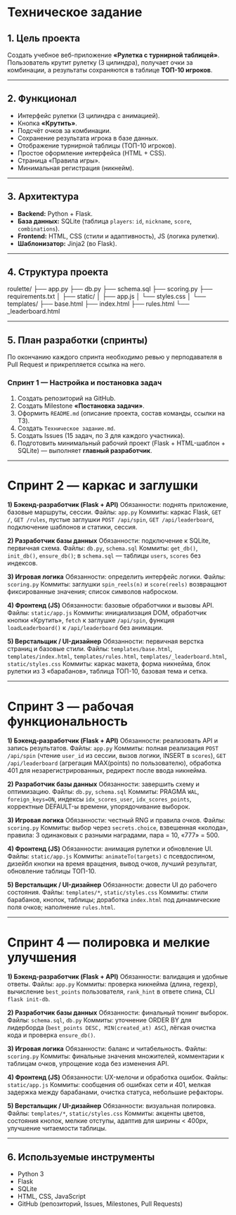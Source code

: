 # Техническое задание

## 1. Цель проекта
Создать учебное веб-приложение **«Рулетка с турнирной таблицей»**.  
Пользователь крутит рулетку (3 цилиндра), получает очки за комбинации, а результаты сохраняются в таблице **ТОП-10 игроков**.

---

## 2. Функционал
- Интерфейс рулетки (3 цилиндра с анимацией).  
- Кнопка **«Крутить»**.  
- Подсчёт очков за комбинации.  
- Сохранение результата игрока в базе данных.  
- Отображение турнирной таблицы (ТОП-10 игроков).  
- Простое оформление интерфейса (HTML + CSS).  
- Страница «Правила игры».  
- Минимальная регистрация (никнейм).  

---

## 3. Архитектура
- **Backend:** Python + Flask.  
- **База данных:** SQLite (таблица `players`: `id`, `nickname`, `score`, `combinations`).  
- **Frontend:** HTML, CSS (стили и адаптивность), JS (логика рулетки).  
- **Шаблонизатор:** Jinja2 (во Flask).  

---

## 4. Структура проекта
roulette/
├── app.py
├── db.py
├── schema.sql
├── scoring.py
├── requirements.txt
│
├── static/
│   ├── app.js
│   └── styles.css
│
└── templates/
    ├── base.html
    ├── index.html
    ├── rules.html
    └── _leaderboard.html

---

## 5. План разработки (спринты)

По окончанию каждого спринта необходимо ревью у перподавателя в Pull Request и прикрепляется ссылка на него.

### Спринт 1 — Настройка и постановка задач
1. Создать репозиторий на GitHub.  
2. Создать Milestone **«Постановка задачи»**.  
3. Оформить `README.md` (описание проекта, состав команды, ссылки на ТЗ).  
4. Создать `Техническое задание.md`.  
5. Создать Issues (15 задач, по 3 для каждого участника).  
6. Подготовить минимальный рабочий проект (Flask + HTML-шаблон + SQLite) — выполняет **главный разработчик**.  

---

# Спринт 2 — каркас и заглушки

**1) Бэкенд-разработчик (Flask + API)**
Обязанности: поднять приложение, базовые маршруты, сессии.
Файлы: `app.py`
Коммиты: каркас Flask, `GET /`, `GET /rules`, пустые заглушки `POST /api/spin`, `GET /api/leaderboard`, подключение шаблонов и статики, сессия.

**2) Разработчик базы данных**
Обязанности: подключение к SQLite, первичная схема.
Файлы: `db.py`, `schema.sql`
Коммиты: `get_db()`, `init_db()`, `ensure_db()`; в `schema.sql` — таблицы `users`, `scores` без индексов.

**3) Игровая логика**
Обязанности: определить интерфейс логики.
Файлы: `scoring.py`
Коммиты: заглушки `spin_reels(n)` и `score(reels)` возвращают фиксированные значения; список символов наброском.

**4) Фронтенд (JS)**
Обязанности: базовые обработчики и вызовы API.
Файлы: `static/app.js`
Коммиты: инициализация DOM, обработчик кнопки «Крутить», `fetch` к заглушке `/api/spin`, функция `loadLeaderboard()` к `/api/leaderboard` без анимации.

**5) Верстальщик / UI-дизайнер**
Обязанности: первичная верстка страниц и базовые стили.
Файлы: `templates/base.html`, `templates/index.html`, `templates/rules.html`, `templates/_leaderboard.html`, `static/styles.css`
Коммиты: каркас макета, форма никнейма, блок рулетки из 3 «барабанов», таблица ТОП-10, базовая тема и сетка.

---

# Спринт 3 — рабочая функциональность

**1) Бэкенд-разработчик (Flask + API)**
Обязанности: реализовать API и запись результатов.
Файлы: `app.py`
Коммиты: полная реализация `POST /api/spin` (чтение `user_id` из сессии, вызов логики, INSERT в `scores`), `GET /api/leaderboard` (агрегация MAX(points) по пользователю), обработка 401 для незарегистрированных, редирект после ввода никнейма.

**2) Разработчик базы данных**
Обязанности: завершить схему и оптимизацию.
Файлы: `db.py`, `schema.sql`
Коммиты: PRAGMA `WAL`, `foreign_keys=ON`, индексы `idx_scores_user`, `idx_scores_points`, корректные DEFAULT-ы времени, упорядочивание выборок.

**3) Игровая логика**
Обязанности: честный RNG и правила очков.
Файлы: `scoring.py`
Коммиты: выбор через `secrets.choice`, взвешенная «колода», правила: 3 одинаковых с разными наградами, пара = 10, «777» = 500.

**4) Фронтенд (JS)**
Обязанности: анимация рулетки и обновление UI.
Файлы: `static/app.js`
Коммиты: `animateTo(targets)` с псевдоспином, дизейбл кнопки на время вращения, вывод очков, лучший результат, обновление таблицы ТОП-10.

**5) Верстальщик / UI-дизайнер**
Обязанности: довести UI до рабочего состояния.
Файлы: `templates/*`, `static/styles.css`
Коммиты: стили барабанов, кнопок, таблицы; доработка `index.html` под динамические поля очков; наполнение `rules.html`.

---

# Спринт 4 — полировка и мелкие улучшения

**1) Бэкенд-разработчик (Flask + API)**
Обязанности: валидация и удобные ответы.
Файлы: `app.py`
Коммиты: проверка никнейма (длина, regexp), вычисление `best_points` пользователя, `rank_hint` в ответе спина, CLI `flask init-db`.

**2) Разработчик базы данных**
Обязанности: финальный тюнинг выборок.
Файлы: `schema.sql`, `db.py`
Коммиты: уточнение ORDER BY для лидерборда (`best_points DESC, MIN(created_at) ASC`), лёгкая очистка кода и проверка `ensure_db()`.

**3) Игровая логика**
Обязанности: баланс и читабельность.
Файлы: `scoring.py`
Коммиты: финальные значения множителей, комментарии к таблицам очков, упрощение кода без изменения API.

**4) Фронтенд (JS)**
Обязанности: UX-мелочи и обработка ошибок.
Файлы: `static/app.js`
Коммиты: сообщения об ошибках сети и 401, мелкая задержка между барабанами, очистка статуса, небольшие рефакторы.

**5) Верстальщик / UI-дизайнер**
Обязанности: визуальная полировка.
Файлы: `templates/*`, `static/styles.css`
Коммиты: акценты цветов, состояния кнопок, мелкие отступы, адаптив для ширины < 400px, улучшение читаемости таблицы.
 

---

## 6. Используемые инструменты
- Python 3  
- Flask  
- SQLite  
- HTML, CSS, JavaScript  
- GitHub (репозиторий, Issues, Milestones, Pull Requests)
